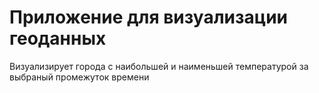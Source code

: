<h1>Приложение для визуализации геоданных</h1>

Визуализирует города с наибольшей и наименьшей температурой за выбраный промежуток времени
